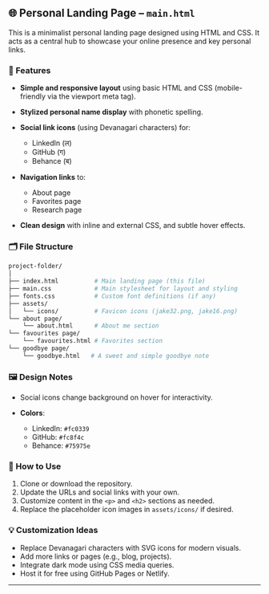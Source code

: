## 🌐 Personal Landing Page – `main.html`

This is a minimalist personal landing page designed using HTML and CSS. It acts as a central hub to showcase your online presence and key personal links.

### 🔧 Features

* **Simple and responsive layout** using basic HTML and CSS (mobile-friendly via the viewport meta tag).
* **Stylized personal name display** with phonetic spelling.
* **Social link icons** (using Devanagari characters) for:

  * LinkedIn (ल)
  * GitHub (ग)
  * Behance (ब)
* **Navigation links** to:

  * About page
  * Favorites page
  * Research page
* **Clean design** with inline and external CSS, and subtle hover effects.

### 🗂️ File Structure

```bash
project-folder/
│
├── index.html          # Main landing page (this file)
├── main.css            # Main stylesheet for layout and styling
├── fonts.css           # Custom font definitions (if any)
├── assets/
│   └── icons/          # Favicon icons (jake32.png, jake16.png)
└── about page/
    └── about.html      # About me section
└── favourites page/
    └── favourites.html # Favorites section
└── goodbye page/
    └── goodbye.html   # A sweet and simple goodbye note
```

### 🖼️ Design Notes

  * Social icons change background on hover for interactivity.
* **Colors**:

  * LinkedIn: `#fc0339`
  * GitHub: `#fc8f4c`
  * Behance: `#75975e`

### 📌 How to Use

1. Clone or download the repository.
2. Update the URLs and social links with your own.
3. Customize content in the `<p>` and `<h2>` sections as needed.
4. Replace the placeholder icon images in `assets/icons/` if desired.

### 💡 Customization Ideas

* Replace Devanagari characters with SVG icons for modern visuals.
* Add more links or pages (e.g., blog, projects).
* Integrate dark mode using CSS media queries.
* Host it for free using GitHub Pages or Netlify.

---


